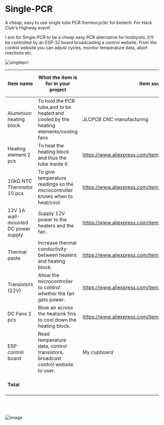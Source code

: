 # Single-PCR
A cheap, easy to use single tube PCR thermocycler for biotech.
For Hack Club's Highway event!

<p>I aim for Single-PCR to be a cheap easy PCR alternative for hobbyists. It'll be controlled by an ESP-32 board broadcasting a control website. From the control website you can adjust cycles, monitor temperature data, abort reactions etc.<p/>
  
![singlepcr](https://github.com/user-attachments/assets/57526e4f-2b63-4971-b00f-a8f1cf9f75b2)

|Item name|What the item is for in your project|Item source|Item price (include shipping + taxes)|Total price|
|--------|-------------------------------------|------------|-------------------------------------|------------|
|Aluminium heating block|To hold the PCR tube,and to be heated and cooled by the heating elements/cooling fans|JLCPCB CNC manufacturing|60.56+27.66 shipping|88.22|
|Heating element 2 pcs|To heat the heating block and thus the tube inside it.|https://www.aliexpress.com/item/1005007920697887.html?|2.92+9.36 shipping|12.28|
|10kΩ NTC Thermistor 10 pcs|To give temperature readings so the microcontroller knows when to heat/cool.|https://www.aliexpress.com/item/1005008177000786.html?|3.51+0 shipping|3.51|
|12V 1A wall-mounted DC power supply|Supply 12V power to the heaters and the fan.|https://www.aliexpress.com/item/1005005763465796.html?|5.08+0 shipping|5.08|
|Thermal paste|Increase thermal conductivity between heaters and heating block.|https://www.aliexpress.com/item/1005007037912738.html?|4.29+0 shipping|4.29|
|Transistors (12V)|Allow the microcontroller to control whether the fan gets power.|https://www.aliexpress.com/item/1005008370773690.html?|1.82+0 shipping|1.82|
|DC Fans 2 pcs|Blow air across the heatsink fins to cool down the heating block.|https://www.aliexpress.com/item/1005006306536871.html?|10.60+0 shipping|10.60|
|ESP control board|Read temperature data, control transistors, broadcast control website to user.|My cupboard|Free!I have some|0.00|
|**Total**||| |**125.80 AUS**/**80.60 USD**|


<br>
<br>

![image](https://github.com/user-attachments/assets/997a0c95-cd43-40da-928f-4e63ec8a9f26)


